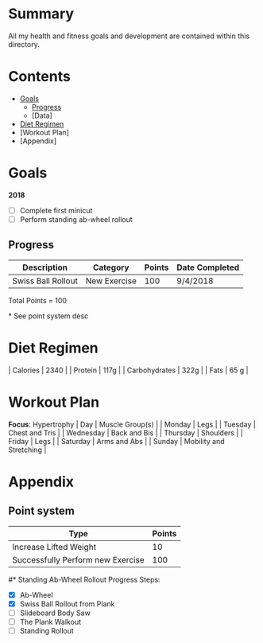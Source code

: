 # Summary
All my health and fitness goals and development are contained within this directory.

# Contents
- [Goals](./#goals)
  - [Progress](./#progress)
  - [Data]
- [Diet Regimen](./#diet-regimen)
- [Workout Plan]
- [Appendix]

# Goals
**2018**
- [ ] Complete first minicut
- [ ] Perform standing ab-wheel rollout

## Progress
| Description | Category | Points | Date Completed |
| --- | --- | --- | --- |
| Swiss Ball Rollout | New Exercise | 100 | 9/4/2018 |
Total Points = 100

\* See point system desc

# Diet Regimen
| Calories | 2340 |
| Protein | 117g |
| Carbohydrates | 322g |
| Fats | 65 g |

# Workout Plan
**Focus**: Hypertrophy
| Day | Muscle Group(s) |
| Monday | Legs |
| Tuesday | Chest and Tris |
| Wednesday | Back and Bis |
| Thursday | Shoulders |
| Friday | Legs |
| Saturday | Arms and Abs |
| Sunday | Mobility and Stretching |

# Appendix
## Point system
| Type | Points |
| --- | --- |
| Increase Lifted Weight | 10 |
| Successfully Perform new Exercise | 100 |


#* Standing Ab-Wheel Rollout Progress
Steps:
- [X] Ab-Wheel
- [X] Swiss Ball Rollout from Plank
- [ ] Slideboard Body Saw
- [ ] The Plank Walkout
- [ ] Standing Rollout
